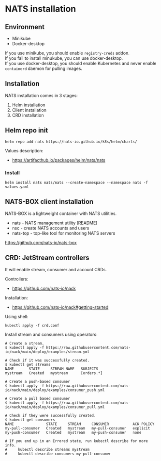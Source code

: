 # NATS installation

## Environment

- Minikube
- Docker-desktop

If you use minikube, you should enable `registry-creds` addon.\
If you fail to install minukube, you can use docker-desktop.\
If you use docker-desktop, you should enable Kubernetes and never enable `containerd` daemon for pulling images.

## Installation

NATS installation comes in 3 stages:
1. Helm installation
2. Client installation
3. CRD installation

## Helm repo init

```shell
helm repo add nats https://nats-io.github.io/k8s/helm/charts/
```
Values description:
- https://artifacthub.io/packages/helm/nats/nats

### Install
```shell
helm install nats nats/nats --create-namespace --namespace nats -f values.yaml
```

## NATS-BOX client installation

NATS-BOX is a lightweight container with NATS utilities.

- nats - NATS management utility (README)
- nsc - create NATS accounts and users
- nats-top - top-like tool for monitoring NATS servers

https://github.com/nats-io/nats-box

## CRD: JetStream controllers

It will enable stream, consumer and account CRDs.

Controllers:
- https://github.com/nats-io/nack

Installation:
- https://github.com/nats-io/nack#getting-started

Using shell:
```shell
kubectl apply -f crd.conf
```

Install stream and consumers using operators:

```
# Create a stream.
$ kubectl apply -f https://raw.githubusercontent.com/nats-io/nack/main/deploy/examples/stream.yml

# Check if it was successfully created.
$ kubectl get streams
NAME       STATE     STREAM NAME   SUBJECTS
mystream   Created   mystream      [orders.*]

# Create a push-based consumer
$ kubectl apply -f https://raw.githubusercontent.com/nats-io/nack/main/deploy/examples/consumer_push.yml

# Create a pull based consumer
$ kubectl apply -f https://raw.githubusercontent.com/nats-io/nack/main/deploy/examples/consumer_pull.yml

# Check if they were successfully created.
$ kubectl get consumers
NAME               STATE     STREAM     CONSUMER           ACK POLICY
my-pull-consumer   Created   mystream   my-pull-consumer   explicit
my-push-consumer   Created   mystream   my-push-consumer   none

# If you end up in an Errored state, run kubectl describe for more info.
#     kubectl describe streams mystream
#     kubectl describe consumers my-pull-consumer
```